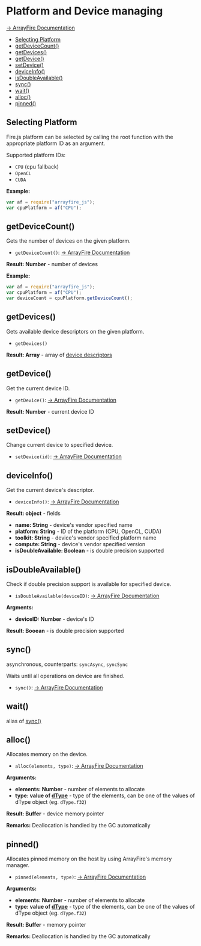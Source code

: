 # Platform and Device managing

[-> ArrayFire Documentation](http://www.arrayfire.com/docs/group__device__mat.htm)

<!-- START doctoc generated TOC please keep comment here to allow auto update -->
<!-- DON'T EDIT THIS SECTION, INSTEAD RE-RUN doctoc TO UPDATE -->


- [Selecting Platform](#selecting-platform)
- [getDeviceCount()](#getdevicecount)
- [getDevices()](#getdevices)
- [getDevice()](#getdevice)
- [setDevice()](#setdevice)
- [deviceInfo()](#deviceinfo)
- [isDoubleAvailable()](#isdoubleavailable)
- [sync()](#sync)
- [wait()](#wait)
- [alloc()](#alloc)
- [pinned()](#pinned)

<!-- END doctoc generated TOC please keep comment here to allow auto update -->

## Selecting Platform

Fire.js platform can be selected by calling the root function with the appropriate platform ID as an argument.

Supported platform IDs:

- `CPU` (cpu fallback)
- `OpenCL`
- `CUDA`

**Example:**

```js
var af = require("arrayfire_js");
var cpuPlatform = af("CPU");
```

## getDeviceCount()

Gets the number of devices on the given platform.
 
- `getDeviceCount()`: [-> ArrayFire Documentation](http://www.arrayfire.com/docs/group__device__func__count.htm)

**Result: Number** - number of devices

**Example:**

```js
var af = require("arrayfire_js");
var cpuPlatform = af("CPU");
var deviceCount = cpuPlatform.getDeviceCount();
```

## getDevices()

Gets available device descriptors on the given platform.
 
- `getDevices()`

**Result: Array** - array of [device descriptors](#deviceinfo) 

## getDevice()

Get the current device ID. 

- `getDevice()`: [-> ArrayFire Documentation](http://www.arrayfire.com/docs/group__device__func__get.htm)

**Result: Number** - current device ID

## setDevice()

Change current device to specified device.

- `setDevice(id)`: [-> ArrayFire Documentation](http://www.arrayfire.com/docs/group__device__func__set.htm) 

## deviceInfo()

Get the current device's descriptor. 

- `deviceInfo()`: [-> ArrayFire Documentation](http://www.arrayfire.com/docs/group__device__func__prop.htm)

**Result: object** - fields

- **name: String** - device's vendor specified name
- **platform: String** - ID of the platform (CPU, OpenCL, CUDA)
- **toolkit: String** - device's vendor specified platform name
- **compute: String** - device's vendor specified version
- **isDoubleAvailable: Boolean** - is double precision supported

## isDoubleAvailable()

Check if double precision support is available for specified device. 

- `isDoubleAvailable(deviceID)`: [-> ArrayFire Documentation](http://www.arrayfire.com/docs/group__device__func__dbl.htm)

**Argments:**

- **deviceID: Number** - device's ID

**Result: Booean** - is double precision supported

## sync()

asynchronous, counterparts: `syncAsync`, `syncSync`

Waits until all operations on device are finished. 

- `sync()`: [-> ArrayFire Documentation](http://www.arrayfire.com/docs/group__device__func__sync.htm)

## wait()

alias of [sync()](#sync)

## alloc()

Allocates memory on the device.

- `alloc(elements, type)`: [-> ArrayFire Documentation](http://www.arrayfire.com/docs/group__device__func__alloc.htm)

**Arguments:**

- **elements: Number** - number of elements to allocate
- **type: value of [dType](statics/#typesdtype)** - type of the elements, can be one of the values of dType object (eg. `dType.f32`)

**Result: Buffer** - device memory pointer

**Remarks:** Deallocation is handled by the GC automatically

## pinned()

Allocates pinned memory on the host by using ArrayFire's memory manager.

- `pinned(elements, type)`: [-> ArrayFire Documentation](http://www.arrayfire.com/docs/group__device__func__pinned.htm)

**Arguments:**

- **elements: Number** - number of elements to allocate
- **type: value of [dType](statics/#typesdtype)** - type of the elements, can be one of the values of dType object (eg. `dType.f32`)

**Result: Buffer** - memory pointer

**Remarks:** Deallocation is handled by the GC automatically